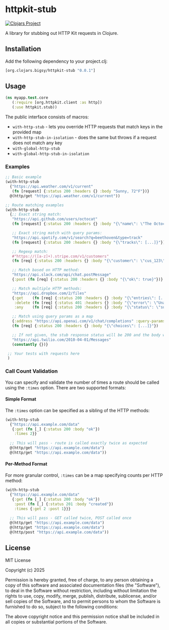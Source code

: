 # httpkit-stub

[![Clojars Project](https://img.shields.io/clojars/v/org.clojars.bigsy/httpkit-stub.svg)](https://clojars.org/org.clojars.bigsy/httpkit-stub)

A library for stubbing out HTTP Kit requests in Clojure.

## Installation

Add the following dependency to your project.clj:

```clojure
[org.clojars.bigsy/httpkit-stub "0.0.1"]
```

## Usage

```clojure
(ns myapp.test.core
   (:require [org.httpkit.client :as http])
   (:use httpkit.stub))
```

The public interface consists of macros:

* `with-http-stub` - lets you override HTTP requests that match keys in the provided map
* `with-http-stub-in-isolation` - does the same but throws if a request does not match any key
* `with-global-http-stub`
* `with-global-http-stub-in-isolation`

### Examples

```clojure
;; Basic example
(with-http-stub
  {"https://api.weather.com/v1/current"
   (fn [request] {:status 200 :headers {} :body "Sunny, 72°F"})}
  @(http/get "https://api.weather.com/v1/current"))

;; Route matching examples
(with-http-stub
  {;; Exact string match:
   "https://api.github.com/users/octocat"
   (fn [request] {:status 200 :headers {} :body "{\"name\": \"The Octocat\"}"})

   ;; Exact string match with query params:
   "https://api.spotify.com/v1/search?q=beethoven&type=track"
   (fn [request] {:status 200 :headers {} :body "{\"tracks\": [...]}"})

   ;; Regexp match:
   #"https://([a-z]+).stripe.com/v1/customers"
   (fn [req] {:status 200 :headers {} :body "{\"customer\": \"cus_123\"}"})

   ;; Match based on HTTP method:
   "https://api.slack.com/api/chat.postMessage"
   {:post (fn [req] {:status 200 :headers {} :body "{\"ok\": true}"})}

   ;; Match multiple HTTP methods:
   "https://api.dropbox.com/2/files"
   {:get    (fn [req] {:status 200 :headers {} :body "{\"entries\": [...]}"})
    :delete (fn [req] {:status 401 :headers {} :body "{\"error\": \"Unauthorized\"}"})
    :any    (fn [req] {:status 200 :headers {} :body "{\"status\": \"success\"}"})}

   ;; Match using query params as a map
   {:address "https://api.openai.com/v1/chat/completions" :query-params {:model "gpt-4"}}
   (fn [req] {:status 200 :headers {} :body "{\"choices\": [...]}"})

   ;; If not given, the stub response status will be 200 and the body will be "".
   "https://api.twilio.com/2010-04-01/Messages"
   (constantly {})}

 ;; Your tests with requests here
 )
```

### Call Count Validation

You can specify and validate the number of times a route should be called using the `:times` option. There are two supported formats:

#### Simple Format
The `:times` option can be specified as a sibling of the HTTP methods:

```clojure
(with-http-stub
  {"https://api.example.com/data"
   {:get (fn [_] {:status 200 :body "ok"})
    :times 2}}
  
  ;; This will pass - route is called exactly twice as expected
  @(http/get "https://api.example.com/data")
  @(http/get "https://api.example.com/data"))
```

#### Per-Method Format
For more granular control, `:times` can be a map specifying counts per HTTP method:

```clojure
(with-http-stub
  {"https://api.example.com/data"
   {:get (fn [_] {:status 200 :body "ok"})
    :post (fn [_] {:status 201 :body "created"})
    :times {:get 2 :post 1}}}
  
  ;; This will pass - GET called twice, POST called once
  @(http/get "https://api.example.com/data")
  @(http/get "https://api.example.com/data")
  @(http/post "https://api.example.com/data"))
```



## License

MIT License

Copyright (c) 2025

Permission is hereby granted, free of charge, to any person obtaining a copy
of this software and associated documentation files (the "Software"), to deal
in the Software without restriction, including without limitation the rights
to use, copy, modify, merge, publish, distribute, sublicense, and/or sell
copies of the Software, and to permit persons to whom the Software is
furnished to do so, subject to the following conditions:

The above copyright notice and this permission notice shall be included in all
copies or substantial portions of the Software.
